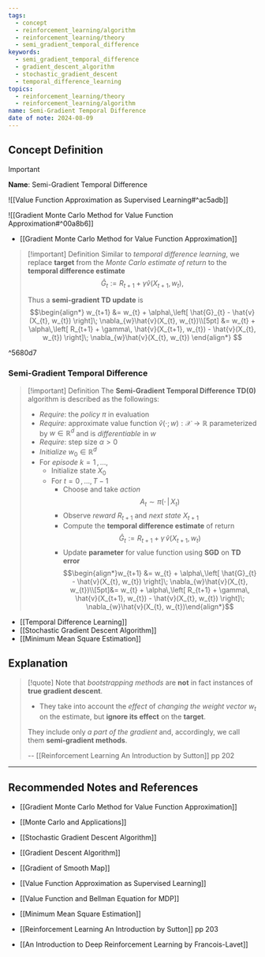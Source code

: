 ```yaml
---
tags:
  - concept
  - reinforcement_learning/algorithm
  - reinforcement_learning/theory
  - semi_gradient_temporal_difference
keywords:
  - semi_gradient_temporal_difference
  - gradient_descent_algorithm
  - stochastic_gradient_descent
  - temporal_difference_learning
topics:
  - reinforcement_learning/theory
  - reinforcement_learning/algorithm
name: Semi-Gradient Temporal Difference
date of note: 2024-08-09
---
```


## Concept Definition

>[!important]
>**Name**: Semi-Gradient Temporal Difference

![[Value Function Approximation as Supervised Learning#^ac5adb]]

![[Gradient Monte Carlo Method for Value Function Approximation#^00a8b6]]

- [[Gradient Monte Carlo Method for Value Function Approximation]]

>[!important] Definition
>Similar to *temporal difference learning*, we replace **target** from the *Monte Carlo estimate of return* to the **temporal difference estimate** $$\hat{G}_{t} := R_{t+1} + \gamma \hat{v}(X_{t+1}, w_{t}),$$
>
>Thus a **semi-gradient TD update** is
>$$\begin{align*}
>w_{t+1} &= w_{t} + \alpha\,\left[ \hat{G}_{t}  - \hat{v}(X_{t}, w_{t}) \right]\;  \nabla_{w}\hat{v}(X_{t}, w_{t})\\[5pt]
>&=  w_{t} + \alpha\,\left[ R_{t+1} + \gamma\,  \hat{v}(X_{t+1}, w_{t})  - \hat{v}(X_{t}, w_{t}) \right]\;  \nabla_{w}\hat{v}(X_{t}, w_{t})
>\end{align*}
>$$

^5680d7


### Semi-Gradient Temporal Difference

>[!important] Definition
>The **Semi-Gradient Temporal Difference TD(0)** algorithm is described as the followings:
>- *Require*: the *policy* $\pi$ in evaluation
>- *Require*: approximate value function $\hat{v}(\cdot; w): \mathcal{X} \to \mathbb{R}$ parameterized by $w\in \mathbb{R}^d$ and is *differentiable* in $w$
>- *Require*: step size $\alpha >0$
>- *Initialize* $w_{0}\in \mathbb{R}^d$
>- For *episode* $k=1 \,{,}\ldots{,}\,$
>	- Initialize state $X_{0}$
>	- For $t=0\,{,}\ldots{,}\,T-1$
>		- Choose and take *action* $$A_{t} \sim \pi(\cdot\,|\,X_{t})$$
>		- Observe *reward* $R_{t+1}$ and *next state* $X_{t+1}$
>		- Compute the **temporal difference estimate** of return $$\hat{G}_{t} := R_{t+1} + \gamma\,  \hat{v}(X_{t+1}, w_{t})$$
>		- Update **parameter** for value function using **SGD** on **TD error** $$\begin{align*}w_{t+1} &= w_{t} + \alpha\,\left[ \hat{G}_{t}  - \hat{v}(X_{t}, w_{t}) \right]\;  \nabla_{w}\hat{v}(X_{t}, w_{t})\\[5pt]&=  w_{t} + \alpha\,\left[ R_{t+1} + \gamma\,  \hat{v}(X_{t+1}, w_{t})  - \hat{v}(X_{t}, w_{t}) \right]\;  \nabla_{w}\hat{v}(X_{t}, w_{t})\end{align*}$$

- [[Temporal Difference Learning]]
- [[Stochastic Gradient Descent Algorithm]]
- [[Minimum Mean Square Estimation]]

## Explanation

>[!quote]
>Note that *bootstrapping methods* are **not** in fact instances of **true gradient descent**.
>- They take into account the *effect* of *changing the weight vector* $w_{t}$ on the estimate, but **ignore its effect** on the **target**.
>  
>They include only *a part of the gradient* and, accordingly, we call them **semi-gradient methods**. 
>
>-- [[Reinforcement Learning An Introduction by Sutton]] pp 202 





-----------
##  Recommended Notes and References


- [[Gradient Monte Carlo Method for Value Function Approximation]]
- [[Monte Carlo and Applications]]
- [[Stochastic Gradient Descent Algorithm]]
- [[Gradient Descent Algorithm]]
- [[Gradient of Smooth Map]]

- [[Value Function Approximation as Supervised Learning]]
- [[Value Function and Bellman Equation for MDP]]
- [[Minimum Mean Square Estimation]]



- [[Reinforcement Learning An Introduction by Sutton]] pp 203
- [[An Introduction to Deep Reinforcement Learning by Francois-Lavet]]